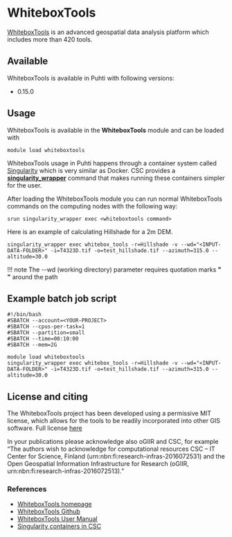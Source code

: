 # WhiteboxTools

[WhiteboxTools](https://jblindsay.github.io/ghrg/WhiteboxTools/index.html) is an advanced geospatial data analysis platform which includes more than 420 tools. 

## Available

WhiteboxTools is available in Puhti with following versions:

* 0.15.0

## Usage

WhiteboxTools is available in the __WhiteboxTools__ module and can be loaded with

`module load whiteboxtools`

WhiteboxTools usage in Puhti happens through a container system called [Singularity](https://sylabs.io/docs/) which is very similar as Docker. CSC provides a [__singularity_wrapper__](../computing/containers/run-existing.md) command that makes running these containers simpler for the user. 

After loading the WhiteboxTools module you can run normal WhiteboxTools commands on the computing nodes with the following way:

```
srun singularity_wrapper exec <whiteboxtools command>
```

Here is an example of calculating Hillshade for a 2m DEM. 

```
singularity_wrapper exec whitebox_tools -r=Hillshade -v --wd="<INPUT-DATA-FOLDER>" -i=T4323D.tif -o=test_hillshade.tif --azimuth=315.0 --altitude=30.0
```

!!! note
    The --wd (working directory) parameter requires quotation marks __" "__ around the path

## Example batch job script

```
#!/bin/bash
#SBATCH --account=<YOUR-PROJECT>
#SBATCH --cpus-per-task=1
#SBATCH --partition=small
#SBATCH --time=00:10:00
#SBATCH --mem=2G

module load whiteboxtools
singularity_wrapper exec whitebox_tools -r=Hillshade -v --wd="<INPUT-DATA-FOLDER>" -i=T4323D.tif -o=test_hillshade.tif --azimuth=315.0 --altitude=30.0
```

## License and citing

The WhiteboxTools project has been developed using a permissive MIT license, which allows for the tools to be readily incorporated into other GIS software. Full license [here](https://github.com/jblindsay/whitebox-tools/LICENSE.txt)

In your publications please acknowledge also oGIIR and CSC, for example “The authors wish to acknowledge for computational resources CSC – IT Center for Science, Finland (urn:nbn:fi:research-infras-2016072531) and the Open Geospatial Information Infrastructure for Research (oGIIR, urn:nbn:fi:research-infras-2016072513).”

### References

* [WhiteboxTools homepage](https://jblindsay.github.io/ghrg/WhiteboxTools/index.html)
* [WhiteboxTools Github](https://github.com/jblindsay/whitebox-tools)
* [WhiteboxTools User Manual](https://jblindsay.github.io/wbt_book/intro.html)
* [Singularity containers in CSC](../computing/containers/run-existing.md)



